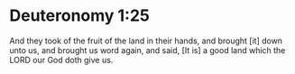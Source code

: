 # Deuteronomy 1:25

And they took of the fruit of the land in their hands, and brought [it] down unto us, and brought us word again, and said, [It is] a good land which the LORD our God doth give us.